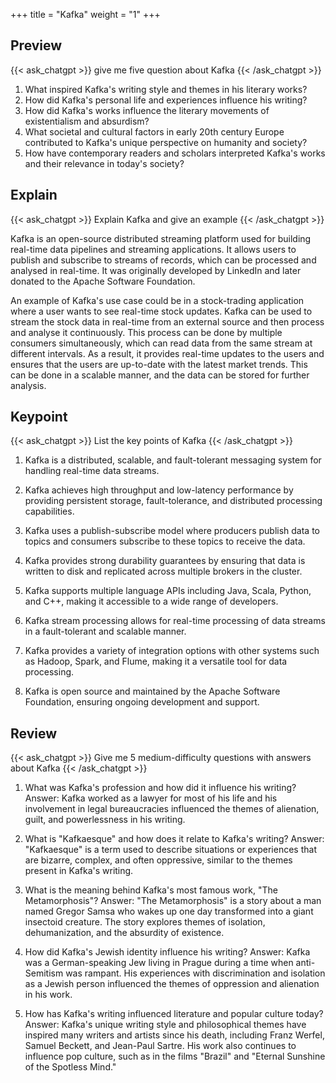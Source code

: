 +++
title = "Kafka"
weight = "1"
+++
## Preview
{{< ask_chatgpt >}}
give me five question about Kafka
{{< /ask_chatgpt >}}

1. What inspired Kafka's writing style and themes in his literary works?
2. How did Kafka's personal life and experiences influence his writing?
3. How did Kafka's works influence the literary movements of existentialism and absurdism?
4. What societal and cultural factors in early 20th century Europe contributed to Kafka's unique perspective on humanity and society?
5. How have contemporary readers and scholars interpreted Kafka's works and their relevance in today's society?   

## Explain
{{< ask_chatgpt >}}
Explain Kafka and give an example
{{< /ask_chatgpt >}}

Kafka is an open-source distributed streaming platform used for building real-time data pipelines and streaming applications. It allows users to publish and subscribe to streams of records, which can be processed and analysed in real-time. It was originally developed by LinkedIn and later donated to the Apache Software Foundation.

An example of Kafka's use case could be in a stock-trading application where a user wants to see real-time stock updates. Kafka can be used to stream the stock data in real-time from an external source and then process and analyse it continuously. This process can be done by multiple consumers simultaneously, which can read data from the same stream at different intervals. As a result, it provides real-time updates to the users and ensures that the users are up-to-date with the latest market trends. This can be done in a scalable manner, and the data can be stored for further analysis.   

## Keypoint
{{< ask_chatgpt >}}
List the key points of Kafka
{{< /ask_chatgpt >}}

1. Kafka is a distributed, scalable, and fault-tolerant messaging system for handling real-time data streams.

2. Kafka achieves high throughput and low-latency performance by providing persistent storage, fault-tolerance, and distributed processing capabilities.

3. Kafka uses a publish-subscribe model where producers publish data to topics and consumers subscribe to these topics to receive the data.

4. Kafka provides strong durability guarantees by ensuring that data is written to disk and replicated across multiple brokers in the cluster.

5. Kafka supports multiple language APIs including Java, Scala, Python, and C++, making it accessible to a wide range of developers.

6. Kafka stream processing allows for real-time processing of data streams in a fault-tolerant and scalable manner.

7. Kafka provides a variety of integration options with other systems such as Hadoop, Spark, and Flume, making it a versatile tool for data processing.

8. Kafka is open source and maintained by the Apache Software Foundation, ensuring ongoing development and support.   

## Review
{{< ask_chatgpt >}}
Give me 5 medium-difficulty questions with answers about Kafka
{{< /ask_chatgpt >}}

1. What was Kafka's profession and how did it influence his writing?
Answer: Kafka worked as a lawyer for most of his life and his involvement in legal bureaucracies influenced the themes of alienation, guilt, and powerlessness in his writing.

2. What is "Kafkaesque" and how does it relate to Kafka's writing?
Answer: "Kafkaesque" is a term used to describe situations or experiences that are bizarre, complex, and often oppressive, similar to the themes present in Kafka's writing.

3. What is the meaning behind Kafka's most famous work, "The Metamorphosis"?
Answer: "The Metamorphosis" is a story about a man named Gregor Samsa who wakes up one day transformed into a giant insectoid creature. The story explores themes of isolation, dehumanization, and the absurdity of existence.

4. How did Kafka's Jewish identity influence his writing?
Answer: Kafka was a German-speaking Jew living in Prague during a time when anti-Semitism was rampant. His experiences with discrimination and isolation as a Jewish person influenced the themes of oppression and alienation in his work.

5. How has Kafka's writing influenced literature and popular culture today?
Answer: Kafka's unique writing style and philosophical themes have inspired many writers and artists since his death, including Franz Werfel, Samuel Beckett, and Jean-Paul Sartre. His work also continues to influence pop culture, such as in the films "Brazil" and "Eternal Sunshine of the Spotless Mind."   

